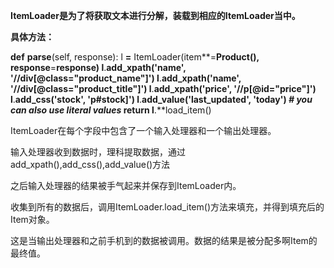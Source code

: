**ItemLoader是为了将获取文本进行分解，装载到相应的ItemLoader当中。**

**具体方法：**

**def** **parse**(self, response): l **=** ItemLoader(item**=**Product(),
response**=**response) l**.**add_xpath('name', '//div[@class="product_name"]')
l**.**add_xpath('name', '//div[@class="product_title"]')
l**.**add_xpath('price', '//p[@id="price"]') l**.**add_css('stock', 'p\#stock]')
l**.**add_value('last_updated', 'today') *\# you can also use literal values*
**return** l**.**load_item()

ItemLoader在每个字段中包含了一个输入处理器和一个输出处理器。

输入处理器收到数据时，理科提取数据，通过add_xpath(),add_css(),add_value()方法

之后输入处理器的结果被手气起来并保存到ItemLoader内。

收集到所有的数据后，调用ItemLoader.load_item()方法来填充，并得到填充后的Item对象。

这是当输出处理器和之前手机到的数据被调用。数据的结果是被分配多啊Item的最终值。

